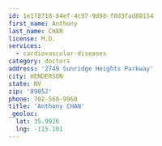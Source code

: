 ```yaml
---
id: 1e1f8718-84ef-4c97-9d98-f0d3fad80154
first_name: Anthony
last_name: CHAN
license: M.D.
services:
  - cardiovascular-diseases
category: doctors
address: '2749 Sunridge Heights Parkway'
city: HENDERSON
state: NV
zip: '89052'
phone: 702-568-9968
title: 'Anthony CHAN'
_geoloc:
  lat: 35.9926
  lng: -115.101
---
```

